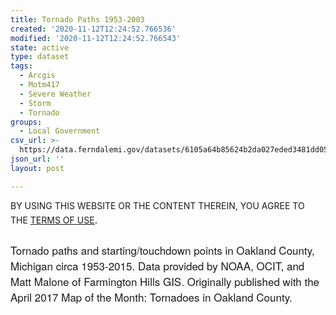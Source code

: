 ```yaml
---
title: Tornado Paths 1953-2003
created: '2020-11-12T12:24:52.766536'
modified: '2020-11-12T12:24:52.766543'
state: active
type: dataset
tags:
  - Arcgis
  - Motm417
  - Severe Weather
  - Storm
  - Tornado
groups:
  - Local Government
csv_url: >-
  https://data.ferndalemi.gov/datasets/6105a64b85624b2da027eded3481dd05_1.csv?outSR=%7B%22latestWkid%22%3A3857%2C%22wkid%22%3A102100%7D
json_url: ''
layout: post

---
```

<div>BY USING THIS WEBSITE OR THE CONTENT THEREIN, YOU AGREE TO THE <u><a href='https://www.oakgov.com/open-data-terms'>TERMS OF USE</a></u><span style='font-family: &quot;Avenir Next W01&quot;, &quot;Avenir Next W00&quot;, &quot;Avenir Next&quot;, Avenir, &quot;Helvetica Neue&quot;, Helvetica, Arial, sans-serif; font-size: 17px;'>.</span></div><div><span style='font-family: &quot;Avenir Next W01&quot;, &quot;Avenir Next W00&quot;, &quot;Avenir Next&quot;, Avenir, &quot;Helvetica Neue&quot;, Helvetica, Arial, sans-serif; font-size: 17px;'><br /></span></div><div><span style='font-family: &quot;Avenir Next W01&quot;, &quot;Avenir Next W00&quot;, &quot;Avenir Next&quot;, Avenir, &quot;Helvetica Neue&quot;, Helvetica, Arial, sans-serif; font-size: 17px;'>Tornado paths and starting/touchdown points in Oakland County, Michigan circa 1953-2015. Data provided by NOAA, OCIT, and Matt Malone of Farmington Hills GIS. Originally published with the April 2017 Map of the Month: Tornadoes in Oakland County.</span><span style='font-family: &quot;Avenir Next W01&quot;, &quot;Avenir Next W00&quot;, &quot;Avenir Next&quot;, Avenir, &quot;Helvetica Neue&quot;, Helvetica, Arial, sans-serif; font-size: 17px;'><br /></span></div>
